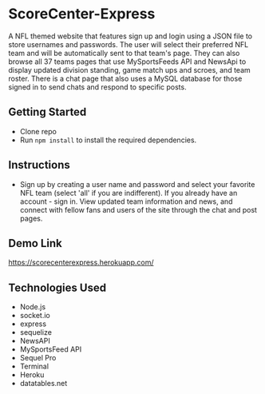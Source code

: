 # ScoreCenter-Express
A NFL themed website that features sign up and login using a JSON file to store usernames and passwords. The user will select their preferred NFL team and will be automatically sent to that team's page. They can also browse all 37 teams pages that use MySportsFeeds API and NewsApi to display updated division standing, game match ups and scroes, and team roster. There is a chat page that also uses a MySQL database for those signed in to send chats and respond to specific posts.


## Getting Started
* Clone repo
* Run `npm install` to install the required dependencies.

## Instructions
* Sign up by creating a user name and password and select your favorite NFL team (select 'all' if you are indifferent). If you already have an account - sign in. View updated team information and news, and connect with fellow fans and users of the site through the chat and post pages.


## Demo Link

https://scorecenterexpress.herokuapp.com/

## Technologies Used
* Node.js
* socket.io
* express
* sequelize
* NewsAPI
* MySportsFeed API
* Sequel Pro
* Terminal
* Heroku
* datatables.net
